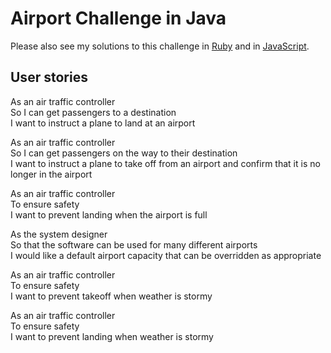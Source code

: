 # Airport Challenge in Java

Please also see my solutions to this challenge in [Ruby](https://github.com/AdamusBG/airport_challenge) and in [JavaScript](https://github.com/AdamusBG/airport_challenge-js).

## User stories

As an air traffic controller  
So I can get passengers to a destination  
I want to instruct a plane to land at an airport  
  
As an air traffic controller  
So I can get passengers on the way to their destination  
I want to instruct a plane to take off from an airport and confirm that it is no longer in the airport  
  
As an air traffic controller  
To ensure safety  
I want to prevent landing when the airport is full  
  
As the system designer  
So that the software can be used for many different airports  
I would like a default airport capacity that can be overridden as appropriate  
  
As an air traffic controller  
To ensure safety  
I want to prevent takeoff when weather is stormy  

As an air traffic controller  
To ensure safety  
I want to prevent landing when weather is stormy  
